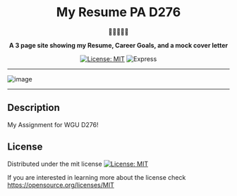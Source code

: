 <div align="center">
<h1 align="center"> My Resume PA D276 </h1>
  📝📝📝📝📝
<br>
  
<strong> A 3 page site showing my Resume, Career Goals, and a mock cover letter </strong>

[![License: MIT](https://img.shields.io/badge/License-MIT-yellow.svg)](https://opensource.org/licenses/MIT)
![Express](https://img.shields.io/badge/Express%20js-000000?style=for-the-badge&logo=express&logoColor=white)

</div>
<hr>

![image](https://github.com/user-attachments/assets/cdc171a8-873f-4481-94de-d1dc58893e99)

<hr>

## Description

My Assignment for WGU D276!

## License

Distributed under the mit license [![License: MIT](https://img.shields.io/badge/License-MIT-yellow.svg)](https://opensource.org/licenses/MIT)

If you are interested in learning more about the license check https://opensource.org/licenses/MIT

